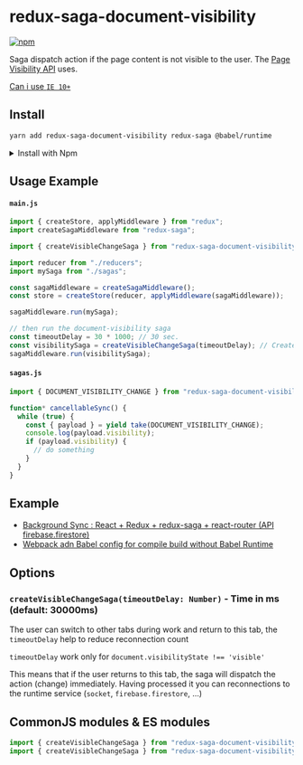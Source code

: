 # redux-saga-document-visibility

[![npm](https://img.shields.io/npm/v/redux-saga-document-visibility.svg)](https://www.npmjs.com/package/redux-saga-document-visibility)

Saga dispatch action if the page content is not visible to the user. The [Page Visibility API](https://developer.mozilla.org/en-US/docs/Web/API/Page_Visibility_API) uses.

[Can i use `IE 10+`](https://caniuse.com/#feat=pagevisibility)

## Install

```bash
yarn add redux-saga-document-visibility redux-saga @babel/runtime
```

<details>
    <summary>Install with Npm</summary>
    <pre>
    npm install redux-saga-document-visibility redux-saga @babel/runtime
    </pre>
</details>

## Usage Example

#### `main.js`

```js
import { createStore, applyMiddleware } from "redux";
import createSagaMiddleware from "redux-saga";

import { createVisibleChangeSaga } from "redux-saga-document-visibility";

import reducer from "./reducers";
import mySaga from "./sagas";

const sagaMiddleware = createSagaMiddleware();
const store = createStore(reducer, applyMiddleware(sagaMiddleware));

sagaMiddleware.run(mySaga);

// then run the document-visibility saga
const timeoutDelay = 30 * 1000; // 30 sec.
const visibilitySaga = createVisibleChangeSaga(timeoutDelay); // Create saga
sagaMiddleware.run(visibilitySaga);
```

#### `sagas.js`

```js
import { DOCUMENT_VISIBILITY_CHANGE } from "redux-saga-document-visibility";

function* cancellableSync() {
  while (true) {
    const { payload } = yield take(DOCUMENT_VISIBILITY_CHANGE);
    console.log(payload.visibility);
    if (payload.visibility) {
      // do something
    }
  }
}
```

## Example

- [Background Sync : React + Redux + redux-saga + react-router (API firebase.firestore)](https://github.com/retyui/redux-saga-document-visibility/tree/master/examples/react-redux-saga-router)
- [Webpack adn Babel config for compile build without Babel Runtime](https://github.com/retyui/redux-saga-document-visibility/blob/master/examples/webpack-build-without-babel-runtime/README.md)

## Options

### `createVisibleChangeSaga(timeoutDelay: Number)` - Time in ms (default: 30000ms)

The user can switch to other tabs during work and return to this tab, the `timeoutDelay` help to reduce reconnection count

`timeoutDelay` work only for `document.visibilityState !== 'visible'`

This means that if the user returns to this tab, the saga will dispatch the action (change) immediately. Having processed it you can reconnections to the runtime service (`socket`, `firebase.firestore`, ...)

## CommonJS modules & ES modules

```js
import { createVisibleChangeSaga } from "redux-saga-document-visibility"; // CommonJS
import { createVisibleChangeSaga } from "redux-saga-document-visibility/esm"; // ESM
```
